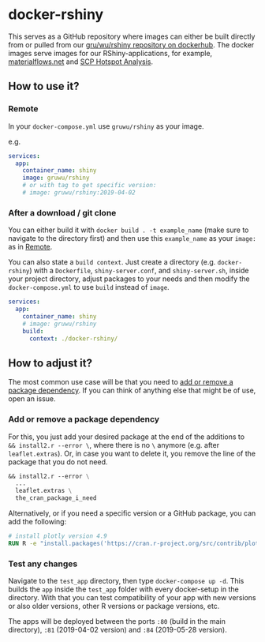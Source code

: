 # docker-rshiny
This serves as a GitHub repository where images can either be built directly from or pulled from our [gru/wu/rshiny repository on dockerhub](https://cloud.docker.com/u/gruwu/repository/docker/gruwu/rshiny). The docker images serve images for our RShiny-applications, for example, [materialflows.net](https://www.materialflows.net) and [SCP Hotspot Analysis](http://scp-hat.lifecycleinitiative.org/).

## How to use it?

### Remote
In your `docker-compose.yml` use `gruwu/rshiny` as your image.

e.g.

```yaml
services:
  app:
    container_name: shiny
    image: gruwu/rshiny
    # or with tag to get specific version:
    # image: gruwu/rshiny:2019-04-02
```

### After a download / git clone
You can either build it with `docker build . -t example_name` (make sure to navigate to the directory first) and then use this `example_name` as your `image:` as in [Remote](#remote).

You can also state a `build context`. Just create a directory (e.g. `docker-rshiny`) with a `Dockerfile`, `shiny-server.conf`, and `shiny-server.sh`, inside your project directory, adjust packages to your needs and then modify the `docker-compose.yml` to use `build` instead of `image`.

```yaml
services:
  app:
    container_name: shiny
    # image: gruwu/rshiny
    build:
      context: ./docker-rshiny/
```

## How to adjust it?
The most common use case will be that you need to [add or remove a package dependency](#add-or-remove-a-package-dependency). If you can think of anything else that might be of use, open an issue.

### Add or remove a package dependency
For this, you just add your desired package at the end of the additions to ` && install2.r --error \`, where there is no `\` anymore (e.g. after `leaflet.extras`). Or, in case you want to delete it, you remove the line of the package that you do not need.

```Dockerfile
&& install2.r --error \
  ...
  leaflet.extras \
  the_cran_package_i_need
```

Alternatively, or if you need a specific version or a GitHub package, you can add the following:

```Dockerfile
# install plotly version 4.9
RUN R -e "install.packages('https://cran.r-project.org/src/contrib/plotly_4.9.0.tar.gz', repos = NULL)"
```

### Test any changes
Navigate to the `test_app` directory, then type `docker-compose up -d`. This builds the `app` inside the `test_app` folder with every docker-setup in the directory. With that you can test compatibility of your app with new versions or also older versions, other R versions or package versions, etc.

The apps will be deployed between the ports `:80` (build in the main directory), `:81` (2019-04-02 version) and `:84` (2019-05-28 version).
